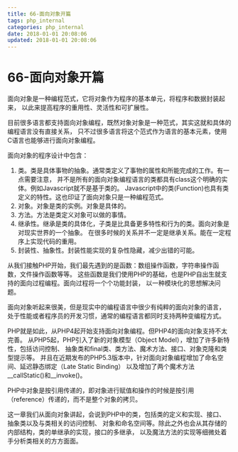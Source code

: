 ```yaml
---
title: 66-面向对象开篇
tags: php_internal
categories: php_internal
date: 2018-01-01 20:08:06
updated: 2018-01-01 20:08:06
---
```


# 66-面向对象开篇
面向对象是一种编程范式，它将对象作为程序的基本单元，将程序和数据封装起来， 以此来提高程序的重用性、灵活性和可扩展性。

目前很多语言都支持面向对象编程，既然对象对象是一种范式，其实这就和具体的编程语言没有直接关系， 只不过很多语言将这个范式作为语言的基本元素，使用C语言也能够进行面向对象编程。

面向对象的程序设计中包含：

1. 类。类是具体事物的抽象。通常类定义了事物的属性和所能完成的工作。有一点需要注意， 并不是所有的面向对象编程语言的类都具有class这个明确的实体。例如Javascript就不是基于类的。 Javascript中的类(Function)也具有类定义的特性。这也印证了面向对象只是一种编程范式。
2. 对象。对象是类的实例。对象是具体的。
3. 方法。方法是类定义对象可以做的事情。
4. 继承性。继承是类的具体化，子类是比具备更多特性和行为的类。面向对象是对现实世界的一个抽象。 在很多时候的关系并不一定是继承关系。能在一定程序上实现代码的重用。
5. 封装性、抽象性。封装性能实现的复杂性隐藏，减少出错的可能。

从我们接触PHP开始，我们最先遇到的是函数：数组操作函数，字符串操作函数，文件操作函数等等。 这些函数是我们使用PHP的基础，也是PHP自出生就支持的面向过程编程。面向过程将一个个功能封装， 以一种模块化的思想解决问题。

面向对象听起来很美，但是现实中的编程语言中很少有纯粹的面向对象的语言， 处于性能或者程序员的开发习惯，通常的编程语言都同时支持两种变编程方式。

PHP就是如此，从PHP4起开始支持面向对象编程。但PHP4的面向对象支持不太完善。 从PHP5起，PHP引入了新的对象模型（Object Model），增加了许多新特性，包括访问控制、 抽象类和final类、类方法、魔术方法、接口、对象克隆和类型提示等。 并且在近期发布的PHP5.3版本中，针对面向对象编程增加了命名空间、延迟静态绑定（Late Static Binding） 以及增加了两个魔术方法__callStatic()和__invoke()。

PHP中对象是按引用传递的，即对象进行赋值和操作的时候是按引用（reference）传递的，而不是整个对象的拷贝。

这一章我们从面向对象讲起，会说到PHP中的类，包括类的定义和实现、接口、抽象类以及与类相关的访问控制、 对象和命名空间等。除此之外也会从其存储的内部结构，类的单继承的实现，接口的多继承， 以及魔法方法的实现等细微处着手分析类相关的方方面面。
